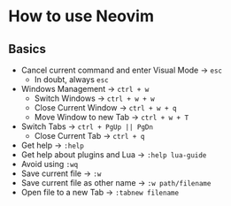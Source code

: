 # How to use Neovim

## Basics

* Cancel current command and enter Visual Mode -> `esc`
    * In doubt, always `esc`
* Windows Management -> `ctrl + w`
    * Switch Windows -> `ctrl + w + w`
    * Close Current Window -> `ctrl + w + q`
    * Move Window to new Tab -> `ctrl + w + T`
* Switch Tabs -> `ctrl + PgUp || PgDn`
    * Close Current Tab -> `ctrl + q`
* Get help -> `:help`
* Get help about plugins and Lua -> `:help lua-guide`
* Avoid using `:wq`
* Save current file -> `:w`
* Save current file as other name -> `:w path/filename`
* Open file to a new Tab -> `:tabnew filename`

